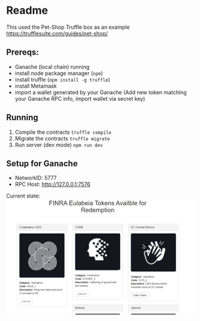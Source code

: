 # Readme

This used the Pet-Shop Truffle box as an example https://trufflesuite.com/guides/pet-shop/

## Prereqs:
* Ganache (local chain) running
* install node package manager (`npm`)
* install truffle (`npm install -g truffle`)
* install Metamask
* import a wallet generated by your Ganache (Add new token matching your Ganache RPC info, import wallet via secret key)

## Running
1. Compile the contracts `truffle compile`
2. Migrate the contracts `truffle migrate`
3. Run server (dev mode) `npm run dev`

## Setup for Ganache
* NetworkID: 5777
* RPC Host: http://127.0.0.1:7576


Current state:
![draft-img](draft.png)

